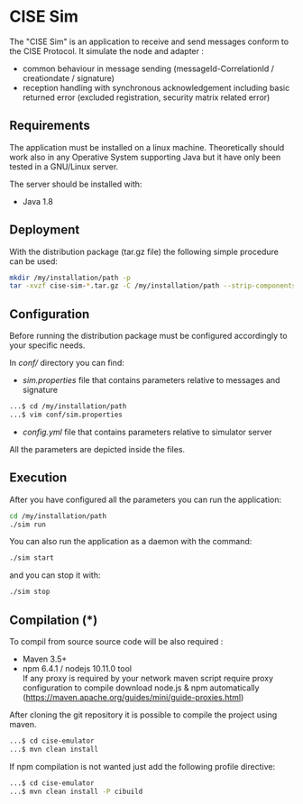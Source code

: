 # CISE Sim

The "CISE Sim" is an application to receive and send messages conform to the CISE Protocol.
It simulate the node and adapter :
-  common behaviour in message sending (messageId-CorrelationId / creationdate / signature)
-  reception handling with synchronous acknowledgement including basic returned error  (excluded registration, security matrix related error)  

## Requirements

The application must  be installed on a linux machine.
Theoretically should work also in any Operative System supporting Java but it have only been tested in a GNU/Linux server.

The server should be installed with:

- Java 1.8

## Deployment
With the distribution package (tar.gz file) the following simple procedure can be used:

```bash
mkdir /my/installation/path -p
tar -xvzf cise-sim-*.tar.gz -C /my/installation/path --strip-components=1
```

## Configuration 
Before running the distribution package must be configured accordingly to your specific needs.

In _conf/_ directory you can find:
- _sim.properties_ file that contains parameters relative to messages and signature
```bash
...$ cd /my/installation/path
...$ vim conf/sim.properties
```
- _config.yml_ file that contains parameters relative to simulator server 

All the parameters are depicted inside the files.

## Execution
After you have configured all the parameters you can run the application:
```bash
cd /my/installation/path
./sim run
```
You can also run the application as a daemon with the command:
```bash
./sim start
```
and you can stop it with:
```bash
./sim stop
```

## Compilation (*)
To compil from source source code will be also required :

- Maven 3.5+
- npm 6.4.1 / nodejs 10.11.0 tool  
If any proxy is required by your network maven script require proxy configuration
to compile download node.js & npm automatically (https://maven.apache.org/guides/mini/guide-proxies.html)

After cloning the git repository it is possible to compile the project using maven.

```bash
...$ cd cise-emulator
...$ mvn clean install
```
If npm compilation is not wanted just add the following profile directive:

```bash
...$ cd cise-emulator
...$ mvn clean install -P cibuild
```
